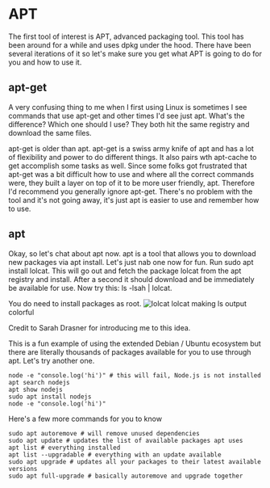 # APT
The first tool of interest is APT, advanced packaging tool. This tool has been around for a while and uses dpkg under the hood. There have been several iterations of it so let's make sure you get what APT is going to do for you and how to use it.

## apt-get
A very confusing thing to me when I first using Linux is sometimes I see commands that use apt-get and other times I'd see just apt. What's the difference? Which one should I use? They both hit the same registry and download the same files.

apt-get is older than apt. apt-get is a swiss army knife of apt and has a lot of flexibility and power to do different things. It also pairs wth apt-cache to get accomplish some tasks as well. Since some folks got frustrated that apt-get was a bit difficult how to use and where all the correct commands were, they built a layer on top of it to be more user friendly, apt. Therefore I'd recommend you generally ignore apt-get. There's no problem with the tool and it's not going away, it's just apt is easier to use and remember how to use.

## apt
Okay, so let's chat about apt now. apt is a tool that allows you to download new packages via apt install. Let's just nab one now for fun. Run sudo apt install lolcat. This will go out and fetch the package lolcat from the apt registry and install. After a second it should download and be immediately be available for use. Now try this: ls -lsah | lolcat.

You do need to install packages as root.
![lolcat](https://btholt.github.io/complete-intro-to-linux-and-the-cli/static/4097a6847e4f85eb1118be97d7f2836b/0a47e/lolcat.png)
lolcat making ls output colorful

Credit to Sarah Drasner for introducing me to this idea.

This is a fun example of using the extended Debian / Ubuntu ecosystem but there are literally thousands of packages available for you to use through apt. Let's try another one.

```
node -e "console.log('hi')" # this will fail, Node.js is not installed
apt search nodejs
apt show nodejs
sudo apt install nodejs
node -e "console.log('hi')"
```
Here's a few more commands for you to know
```
sudo apt autoremove # will remove unused dependencies
sudo apt update # updates the list of available packages apt uses
apt list # everything installed
apt list --upgradable # everything with an update available
sudo apt upgrade # updates all your packages to their latest available versions
sudo apt full-upgrade # basically autoremove and upgrade together
```